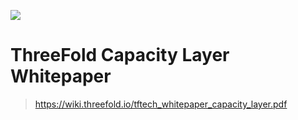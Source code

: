 ![](threefold__whitepaper_header.png  )

# ThreeFold Capacity Layer Whitepaper

> https://wiki.threefold.io/tftech_whitepaper_capacity_layer.pdf

<!-- ```pdf
https://wiki.threefold.io/tftech_whitepaper_capacity_layer.pdf
``` -->



<!-- original info
https://docs.google.com/document/d/1dP5MaY9YWdRonhvGtqBKrcTYbBYBold75vHnHpTiUH4/edit -->